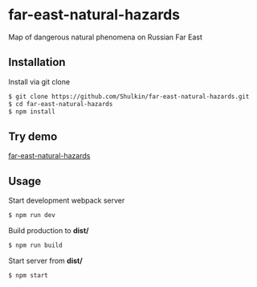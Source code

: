 # far-east-natural-hazards
Map of dangerous natural phenomena on Russian Far East

## Installation

Install via git clone

```bash
$ git clone https://github.com/Shulkin/far-east-natural-hazards.git
$ cd far-east-natural-hazards
$ npm install
```

## Try demo

[far-east-natural-hazards](https://shulkin.github.io/far-east-natural-hazards/dist)

## Usage

Start development webpack server

```bash
$ npm run dev
```

Build production to **dist/**

```bash
$ npm run build
```

Start server from **dist/**

```bash
$ npm start
```
